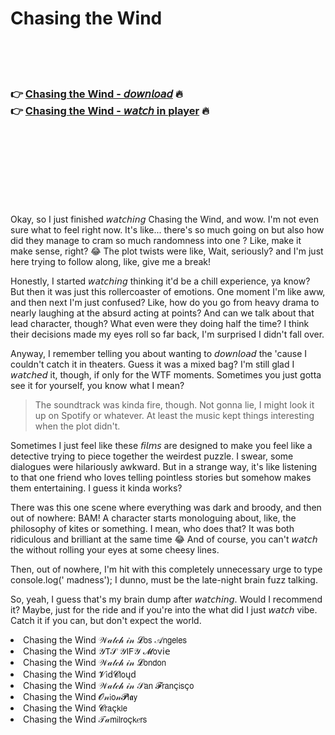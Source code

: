 <h1>Chasing the Wind</h1>

<br><br><br>

<h3>👉 <a href="https://Chriss-ubouticran1973.github.io/qqyayycwvy/">Chasing the Wind - 𝘥𝘰𝘸𝘯𝘭𝘰𝘢𝘥</a> 🔥<br>
👉 <a href="https://Chriss-ubouticran1973.github.io/qqyayycwvy/">Chasing the Wind - 𝘸𝘢𝘵𝘤𝘩 in player</a> 🔥
</h3>



<br><br><br><br><br><br><br>


Okay, so I just finished 𝘸𝘢𝘵𝘤𝘩𝘪𝘯𝘨 Chasing the Wind, and wow. I'm not even sure what to feel right now. It's like... there's so much going on but also how did they manage to cram so much randomness into one  ? Like, make it make sense, right? 😂 The plot twists were like, Wait, seriously? and I'm just here trying to follow along, like, give me a break!

Honestly, I started 𝘸𝘢𝘵𝘤𝘩𝘪𝘯𝘨 thinking it'd be a chill experience, ya know? But then it was just this rollercoaster of emotions. One moment I'm like aww, and then next I'm just confused? Like, how do you go from heavy drama to nearly laughing at the absurd acting at points? And can we talk about that lead character, though? What even were they doing half the time? I think their decisions made my eyes roll so far back, I'm surprised I didn't fall over.

Anyway, I remember telling you about wanting to 𝘥𝘰𝘸𝘯𝘭𝘰𝘢𝘥 the   'cause I couldn't catch it in theaters. Guess it was a mixed bag? I'm still glad I 𝘸𝘢𝘵𝘤𝘩𝘦𝘥 it, though, if only for the WTF moments. Sometimes you just gotta see it for yourself, you know what I mean?

> The soundtrack was kinda fire, though. Not gonna lie, I might look it up on Spotify or whatever. At least the music kept things interesting when the plot didn't. 

Sometimes I just feel like these 𝘧𝘪𝘭𝘮𝘴 are designed to make you feel like a detective trying to piece together the weirdest puzzle. I swear, some dialogues were hilariously awkward. But in a strange way, it's like listening to that one friend who loves telling pointless stories but somehow makes them entertaining. I guess it kinda works? 

There was this one scene where everything was dark and broody, and then out of nowhere: BAM! A character starts monologuing about, like, the philosophy of kites or something. I mean, who does that? It was both ridiculous and brilliant at the same time 😂 And of course, you can't 𝘸𝘢𝘵𝘤𝘩 the   without rolling your eyes at some cheesy lines.

Then, out of nowhere, I'm hit with this completely unnecessary urge to type console.log('  madness'); I dunno, must be the late-night brain fuzz talking.

So, yeah, I guess that's my brain dump after 𝘸𝘢𝘵𝘤𝘩𝘪𝘯𝘨. Would I recommend it? Maybe, just for the ride and if you're into the what did I just 𝘸𝘢𝘵𝘤𝘩 vibe. Catch it if you can, but don't expect the world.

<li>Chasing the Wind 𝒲𝒶𝓉𝒸𝒽 𝒾𝓃 𝓛𝗈𝗌 𝒜𝗇𝗀𝖾𝗅𝖾𝗌</li>
<li>Chasing the Wind 𝒴𝖳𝒮 𝒴𝖨𝖥𝒴 𝓜𝗈ν𝗂𝖾</li>
<li>Chasing the Wind 𝒲𝒶𝓉𝒸𝒽 𝒾𝓃 𝓛𝗈𝗇𝖽𝗈𝗇</li>
<li>Chasing the Wind 𝓥𝗂ԁ𝓒𝗅𝗈ųԁ</li>
<li>Chasing the Wind 𝒲𝒶𝓉𝒸𝒽 𝒾𝓃 𝒮𝖺𝗇 𝓕𝗋𝖺𝗇ç𝗂𝗌ç𝗈</li>
<li>Chasing the Wind 𝓞𝓃𝗂𝗈𝓃𝓟𝗅𝖆𝗒</li>
<li>Chasing the Wind 𝓒𝗋𝖺ç𝗄𝗅𝖾</li>
<li>Chasing the Wind 𝒯𝒶𝗆𝗂𝗅𝗋𝗈ç𝗄𝑒𝗋𝗌</li>
